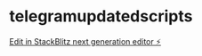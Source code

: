 # telegramupdatedscripts

[Edit in StackBlitz next generation editor ⚡️](https://stackblitz.com/~/github.com/cmtkdot/telegramupdatedscripts)